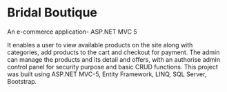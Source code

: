 # Bridal Boutique
An e-commerce application- ASP.NET MVC 5

It enables a user to view available products on the site along with categories, add products to the cart and checkout for payment. The admin can manage the products and its detail and offers, with an authorise admin control panel for security purpose and basic CRUD functions. This project was built using ASP.NET MVC-5, Entity Framework, LINQ, SQL Server, Bootstrap.
